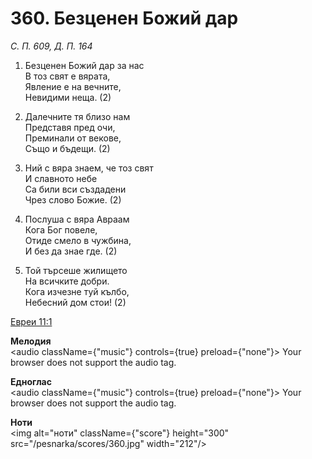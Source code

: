 # 360. Безценен Божий дар

_С. П. 609, Д. П. 164_

1. Безценен Божий дар за нас  
В тоз свят е вярата,  
Явление е на вечните,  
Невидими неща. (2)

2. Далечните тя близо нам  
Представя пред очи,  
Преминали от векове,  
Също и бъдещи. (2)

3. Ний с вяра знаем, че тоз свят  
И славното небе  
Са били вси създадени  
Чрез слово Божие. (2)

4. Послуша с вяра Авраам  
Кога Бог повеле,  
Отиде смело в чужбина,  
И без да знае где. (2)

5. Той търсеше жилището  
На всичките добри.  
Кога изчезне туй кълбо,  
Небесний дом стои! (2)

[Евреи 11:1](http://biblia.bg/index.php?k=65&g=11&s=1)

**Мелодия**  
<audio className={"music"} controls={true} preload={"none"}>
    <source src="/pesnarka/mp3/360.mp3" type="audio/mpeg"/>
    Your browser does not support the audio tag.
</audio>

**Едноглас**  
<audio className={"music"} controls={true} preload={"none"}>
    <source src="/pesnarka/transp/360.mp3" type="audio/mpeg"/>
    Your browser does not support the audio tag.
</audio>

**Ноти**  
<img alt="ноти" className={"score"} height="300" src="/pesnarka/scores/360.jpg" width="212"/>
